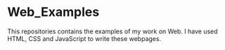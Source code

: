 # Web_Examples
This repositories contains the examples of my work on Web.
I have used HTML, CSS and JavaScript to write these webpages.
